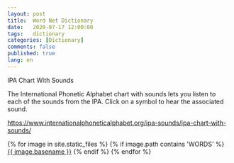 ```yaml
---
layout: post
title:  Word Net Dictionary
date:   2020-07-17 12:00:00
tags:   dictionary
categories: [Dictionary]
comments: false
published: true
lang: en
---
```



IPA Chart With Sounds

The International Phonetic Alphabet chart with sounds lets you listen to each of the sounds from the IPA. Click on a symbol to hear the associated sound. 

https://www.internationalphoneticalphabet.org/ipa-sounds/ipa-chart-with-sounds/


<html>
{% for image in site.static_files %}
    {% if image.path contains 'WORDS' %}
    <a href="{{ site.baseurl }}{{ image.path }}" alt="image">{{ image.basename }}</a>
    {% endif %}
{% endfor %}

</html>




